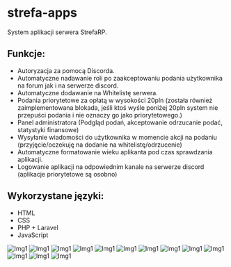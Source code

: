# strefa-apps
System aplikacji serwera StrefaRP.


## Funkcje:
- Autoryzacja za pomocą Discorda.
- Automatyczne nadawanie roli po zaakceptowaniu podania użytkownika na forum jak i na serwerze discord.
- Automatyczne dodawanie na Whitelistę serwera.
- Podania priorytetowe za opłatą w wysokości 20pln (została również zaimplementowana blokada, jeśli ktoś wyśle poniżej 20pln system nie przepuści podania i nie oznaczy go jako priorytetowego.)
- Panel administratora (Podgląd podań, akceptowanie odrzucanie podać, statystyki finansowe)
- Wysyłanie wiadomości do użytkownika w momencie akcji na podaniu (przyjęcie/oczekuję na dodanie na whitelistę/odrzucenie)
- Automatyczne formatowanie wieku aplikanta pod czas sprawdzania aplikacji.
- Logowanie aplikacji na odpowiednim kanale na serwerze discord (aplikacje priorytetowe są osobno)

## Wykorzystane języki:
- HTML
- CSS
- PHP + Laravel
- JavaScript

![Img1](https://i.imgur.com/PcHOwPm.png)
![Img1](https://i.imgur.com/WRVVkx1.png)
![Img1](https://i.imgur.com/LkQPVaP.png)
![Img1](https://i.imgur.com/yEupy54.png)
![Img1](https://i.imgur.com/bK1YoaO.png)
![Img1](https://i.imgur.com/O3OJwgv.png)
![Img1](https://i.imgur.com/lbjXq3x.png)
![Img1](https://i.imgur.com/dDdJjSr.png)
![Img1](https://i.imgur.com/l5kfnQV.png)
![Img1](https://i.imgur.com/CC3uQrj.png)
![Img1](https://i.imgur.com/COTsjHi.png)
![Img1](https://i.imgur.com/gtAsGar.png)
![Img1](https://i.imgur.com/I8tl0wZ.png)